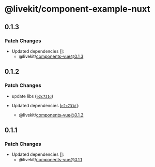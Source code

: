 # @livekit/component-example-nuxt

## 0.1.3

### Patch Changes

- Updated dependencies []:
  - @livekit/components-vue@0.1.3

## 0.1.2

### Patch Changes

- update libs ([`e2c731d`](https://github.com/livekit/components/commit/e2c731d5f15f410680deaa1ffc389a02c6c9b36c))

- Updated dependencies [[`e2c731d`](https://github.com/livekit/components/commit/e2c731d5f15f410680deaa1ffc389a02c6c9b36c)]:
  - @livekit/components-vue@0.1.2

## 0.1.1

### Patch Changes

- Updated dependencies []:
  - @livekit/components-vue@0.1.1
